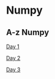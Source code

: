 # Numpy
## A-z Numpy

[Day 1](https://github.com/Shailejaa/Numpy/blob/main/Day%201%20Numpy.pptx) 


[Day 2](https://github.com/Shailejaa/Numpy/blob/main/Numpy%20Day%202.ipynb)


[Day 3](https://github.com/Shailejaa/Numpy/blob/main/Numpy%20Day%203.ipynb)


